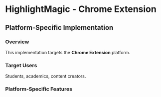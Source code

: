 # HighlightMagic - Chrome Extension

## Platform-Specific Implementation

### Overview
This implementation targets the **Chrome Extension** platform.

### Target Users
Students, academics, content creators.

### Platform-Specific Features
